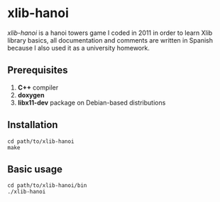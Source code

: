 # xlib-hanoi
_xlib-hanoi_ is a hanoi towers game I coded in 2011 in order to learn Xlib library basics, all documentation and comments are written in Spanish because I also used it as a university homework.

## Prerequisites
1. **C++** compiler
2. **doxygen**
3. **libx11-dev** package on Debian-based distributions 


## Installation
```
cd path/to/xlib-hanoi
make
```

## Basic usage 
```
cd path/to/xlib-hanoi/bin
./xlib-hanoi
```
